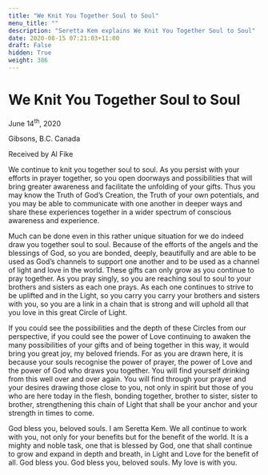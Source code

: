 ```yaml
---
title: "We Knit You Together Soul to Soul"
menu_title: ""
description: "Seretta Kem explains We Knit You Together Soul to Soul"
date: 2020-08-15 07:21:03+11:00
draft: False
hidden: True
weight: 386
---
```

# We Knit You Together Soul to Soul

June 14<sup>th</sup>, 2020

Gibsons, B.C. Canada

Received by Al Fike



We continue to knit you together soul to soul. As you persist with your efforts in prayer together, so you open doorways and possibilities that will bring greater awareness and facilitate the unfolding of your gifts. Thus you may know the Truth of God’s Creation, the Truth of your own potentials, and you may be able to communicate with one another in deeper ways and share these experiences together in a wider spectrum of conscious awareness and experience. 

Much can be done even in this rather unique situation for we do indeed draw you together soul to soul. Because of the efforts of the angels and the blessings of God, so you are bonded, deeply, beautifully and are able to be used as God’s channels to support one another and to be used as a channel of light and love in the world. These gifts can only grow as you continue to pray together. As you pray singly, so you are reaching soul to soul to your brothers and sisters as each one prays. As each one continues to strive to be uplifted and in the Light, so you carry you carry your brothers and sisters with you, so you are a link in a chain that is strong and will uphold all that you love in this great Circle of Light.

If you could see the possibilities and the depth of these Circles from our perspective, if you could see the power of Love continuing to awaken the many possibilities of your gifts and of being together in this way, it would bring you great joy, my beloved friends. For as you are drawn here, it is because your souls recognise the power of prayer, the power of Love and the power of God who draws you together. You will find yourself drinking from this well over and over again. You will find through your prayer and your desires drawing those close to you, not only in spirit but those of you who are here today in the flesh, bonding together, brother to sister, sister to brother, strengthening this chain of Light that shall be your anchor and your strength in times to come.

God bless you, beloved souls. I am Seretta Kem. We all continue to work with you, not only for your benefits but for the benefit of the world. It is a mighty and noble task, one that is blessed by God, one that shall continue to grow and expand in depth and breath, in Light and Love for the benefit of all. God bless you. God bless you, beloved souls. My love is with you.